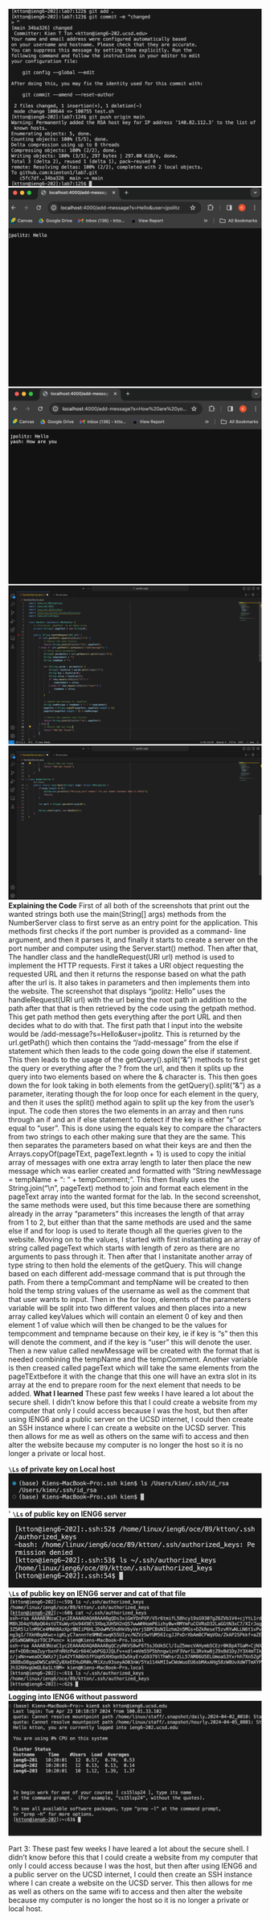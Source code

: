 ![Image](6.png)
![Image](jpolitzHello.png)
![Image](yashHello.png)
![Image](Lab2Code.png)
![Image](Lab2Code2.png)
**Explaining the Code**
First of all both of the screenshots that print out the wanted strings both use the main(String[] args) methods from the NumberServer class to first serve as an entry point for the application. This methods first checks if the port number is provided as a command- line argument, and then it parses it, and finally it starts to create a server on the port number and computer using the Server.start() method. Then after that, The handler class and the handleRequest(URI url) method is used to implement the HTTP requests. First it takes a URI object requesting the requested URL and then it returns the response based on what the path after the url is. It also takes in parameters and then implements them into the website. The screenshot that displays “jpolitz: Hello” uses the handleRequest(URI url) with the url being the root path in addition to the path after that that is then retrieved by the code using the getpath method. This get path method then gets everything after the port URL and then decides what to do with that. The first path that I input into the website would be /add-message?s=Hello&user=jpolitz. This is returned by the url.getPath() which then contains the “/add-message” from the else if statement which then leads to the code going down the else if statement. This then leads to the usage of the getQuery().split(“&”) methods to first get the query or everything after the ? from the url, and then it splits up the query into two elements based on where the & character is. This then goes down the for look taking in both elements from the getQuery().split(“&”) as a parameter, iterating though the for loop once for each element in the query, and then it uses the split() method again to split up the key from the user’s input. The code then stores the two elements in an array and then runs through an if and an if else statement to detect if the key is either “s” or equal to “user”. This is done using the equals key to compare the characters from two strings to each other making sure that they are the same. This then separates the parameters based on what their keys are and then the Arrays.copyOf(pageTExt, pageText.legnth + 1) is used to copy the initial array of messages with one extra array length to later then place the new message which was earlier created and formatted with “String newMessage = tempName + “: “ + tempComment;”. This then finally uses the String.join(“\n”, pageText) method to join and format each element in the pageText array into the wanted format for the lab. In the second screenshot, the same methods were used, but this time because there are something already in the array “parameters” this increases the length of that array from 1 to 2, but either than that the same methods are used and the same else if and for loop is used to iterate though all the queries given to the website. Moving on to the values, I started with first instantiating an array of string called pageText which starts with length of zero as there are no arguments to pass through it. Then after that I instanitate another array of type string to then hold the elements of the getQuery. This will change based on each different add-message command that is put through the path. From there a tempCommant and tempName will be created to then hold the temp string values of the username as well as the comment that that user wants to input. Then in the for loop, elements of the parameters variable will be split into two different values and then places into a new array called keyValues which will contain an element 0 of key and then element 1 of value which will then be changed to be the values for tempcomment and tempname because on their key, ie if key is “s” then this will denote the comment, and if the key is “user” this will denote the user. Then a new value called newMessage will be created with the format that is needed combining the tempName and the tempComment. Another variable is then creased called pageText which will take the same elements from the pageTExtbefore it with the change that this one will have an extra slot in its array at the end to prepare room for the next element that needs to be added.
**What I learned**
These past few weeks I have leared a lot about the secure shell. I didn’t know before this that I could create a website from my computer that only I could access because I was the host, but then after using IENG6 and a public server on the UCSD internet, I could then create an SSH instance where I can create a website on the UCSD server. This then allows for me as well as others on the same wifi to access and then alter the website because my computer is no longer the host so it is no longer a private or local host.



**`\Ls` of private key on Local host**
![Image](Lab2pt1.png)'
**`\Ls` of public key on IENG6 server**
![Image](Lab2pt2.png)
**`\Ls` of public key on IENG6 server and cat of that file**
![Image](Lab2Ls.png)
**Logging into IENG6 without password**
![Image](SSHNoPassword.png)

Part 3: 
These past few weeks I have leared a lot about the secure shell. I didn’t know before this that I could create a website from my computer that only I could access because I was the host, but then after using IENG6 and a public server on the UCSD internet, I could then create an SSH instance where I can create a website on the UCSD server. This then allows for me as well as others on the same wifi to access and then alter the website because my computer is no longer the host so it is no longer a private or local host.

